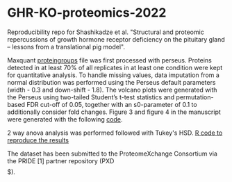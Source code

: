 # GHR-KO-proteomics-2022

Reproducibility repo for Shashikadze et al. "Structural and proteomic repercussions of growth hormone receptor deficiency on the pituitary gland – lessons from a translational pig model". 

Maxquant [proteingroups](https://github.com/ShashikadzeB/GHR-KO-proteomics-2022/blob/main/input%20files/proteinGroups.txt) file was first processed with perseus. Proteins detected in at least 70% of all replicates in at least one condition were kept for quantitative analysis. To handle missing values, data imputation from a normal distribution was performed using the Perseus default parameters (width - 0.3 and down-shift - 1.8). The volcano plots were generated with the Perseus using two-tailed Student’s t-test statistics and permutation-based FDR cut-off of 0.05, together with an s0-parameter of 0.1 to additionally consider fold changes. Figure 3 and figure 4 in the manuscript were generated with the following [code](https://github.com/ShashikadzeB/GHR-KO-proteomics-2022/blob/main/figure3_figure4.md).

2 way anova analysis was performed followed with Tukey's HSD. [R code to reproduce the results](https://github.com/ShashikadzeB/GHR-KO-proteomics-2022/blob/main/ANOVA%20analysis/ANOVA_THSD.md)


The dataset has been submitted to the ProteomeXchange Consortium via the PRIDE [1] partner repository (PXD$$$$$). 
